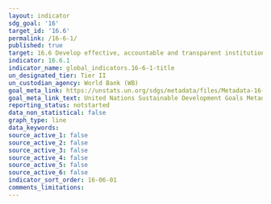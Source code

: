 ```yaml
---
layout: indicator
sdg_goal: '16'
target_id: '16.6'
permalink: /16-6-1/
published: true
target: 16.6 Develop effective, accountable and transparent institutions at all levels
indicator: 16.6.1
indicator_name: global_indicators.16-6-1-title
un_designated_tier: Tier II
un_custodian_agency: World Bank (WB)
goal_meta_link: https://unstats.un.org/sdgs/metadata/files/Metadata-16-06-01.pdf
goal_meta_link_text: United Nations Sustainable Development Goals Metadata (PDF 219 KB)
reporting_status: notstarted
data_non_statistical: false
graph_type: line
data_keywords:  
source_active_1: false
source_active_2: false
source_active_3: false
source_active_4: false
source_active_5: false
source_active_6: false
indicator_sort_order: 16-06-01
comments_limitations: 
---
```

